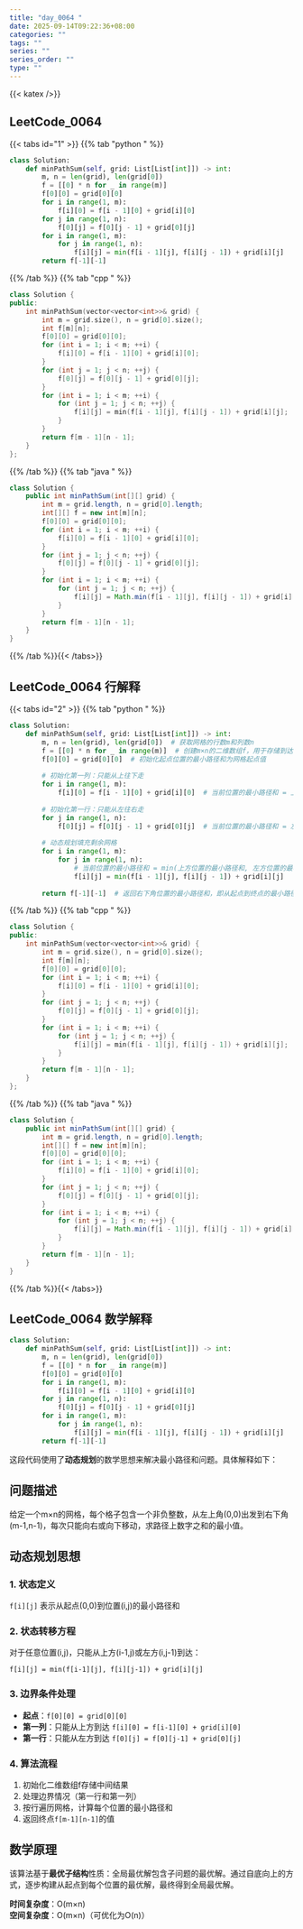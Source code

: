 ```yaml
---
title: "day_0064 "
date: 2025-09-14T09:22:36+08:00
categories: ""
tags: ""
series: ""
series_order: ""
type: ""
---
```


{{< katex />}}


## LeetCode_0064 

{{< tabs id="1" >}}
{{% tab "python " %}}

```python 
class Solution:
    def minPathSum(self, grid: List[List[int]]) -> int:
        m, n = len(grid), len(grid[0])
        f = [[0] * n for _ in range(m)]
        f[0][0] = grid[0][0]
        for i in range(1, m):
            f[i][0] = f[i - 1][0] + grid[i][0]
        for j in range(1, n):
            f[0][j] = f[0][j - 1] + grid[0][j]
        for i in range(1, m):
            for j in range(1, n):
                f[i][j] = min(f[i - 1][j], f[i][j - 1]) + grid[i][j]
        return f[-1][-1] 
```

{{% /tab %}}
{{% tab "cpp " %}}

```cpp 
class Solution {
public:
    int minPathSum(vector<vector<int>>& grid) {
        int m = grid.size(), n = grid[0].size();
        int f[m][n];
        f[0][0] = grid[0][0];
        for (int i = 1; i < m; ++i) {
            f[i][0] = f[i - 1][0] + grid[i][0];
        }
        for (int j = 1; j < n; ++j) {
            f[0][j] = f[0][j - 1] + grid[0][j];
        }
        for (int i = 1; i < m; ++i) {
            for (int j = 1; j < n; ++j) {
                f[i][j] = min(f[i - 1][j], f[i][j - 1]) + grid[i][j];
            }
        }
        return f[m - 1][n - 1];
    }
}; 
```

{{% /tab %}}
{{% tab "java " %}}

```java 
class Solution {
    public int minPathSum(int[][] grid) {
        int m = grid.length, n = grid[0].length;
        int[][] f = new int[m][n];
        f[0][0] = grid[0][0];
        for (int i = 1; i < m; ++i) {
            f[i][0] = f[i - 1][0] + grid[i][0];
        }
        for (int j = 1; j < n; ++j) {
            f[0][j] = f[0][j - 1] + grid[0][j];
        }
        for (int i = 1; i < m; ++i) {
            for (int j = 1; j < n; ++j) {
                f[i][j] = Math.min(f[i - 1][j], f[i][j - 1]) + grid[i][j];
            }
        }
        return f[m - 1][n - 1];
    }
} 
```

{{% /tab %}}{{< /tabs>}}

## LeetCode_0064  行解释

{{< tabs id="2" >}}
{{% tab "python " %}}

```python
class Solution:
    def minPathSum(self, grid: List[List[int]]) -> int:
        m, n = len(grid), len(grid[0])  # 获取网格的行数m和列数n
        f = [[0] * n for _ in range(m)]  # 创建m×n的二维数组f，用于存储到达每个位置的最小路径和
        f[0][0] = grid[0][0]  # 初始化起点位置的最小路径和为网格起点值
        
        # 初始化第一列：只能从上往下走
        for i in range(1, m):
            f[i][0] = f[i - 1][0] + grid[i][0]  # 当前位置的最小路径和 = 上方位置的最小路径和 + 当前网格值
            
        # 初始化第一行：只能从左往右走
        for j in range(1, n):
            f[0][j] = f[0][j - 1] + grid[0][j]  # 当前位置的最小路径和 = 左方位置的最小路径和 + 当前网格值
            
        # 动态规划填充剩余网格
        for i in range(1, m):
            for j in range(1, n):
                # 当前位置的最小路径和 = min(上方位置的最小路径和, 左方位置的最小路径和) + 当前网格值
                f[i][j] = min(f[i - 1][j], f[i][j - 1]) + grid[i][j]
                
        return f[-1][-1]  # 返回右下角位置的最小路径和，即从起点到终点的最小路径和
```

{{% /tab %}}
{{% tab "cpp " %}}

```cpp 
class Solution {
public:
    int minPathSum(vector<vector<int>>& grid) {
        int m = grid.size(), n = grid[0].size();
        int f[m][n];
        f[0][0] = grid[0][0];
        for (int i = 1; i < m; ++i) {
            f[i][0] = f[i - 1][0] + grid[i][0];
        }
        for (int j = 1; j < n; ++j) {
            f[0][j] = f[0][j - 1] + grid[0][j];
        }
        for (int i = 1; i < m; ++i) {
            for (int j = 1; j < n; ++j) {
                f[i][j] = min(f[i - 1][j], f[i][j - 1]) + grid[i][j];
            }
        }
        return f[m - 1][n - 1];
    }
}; 
```

{{% /tab %}}
{{% tab "java " %}}

```java 
class Solution {
    public int minPathSum(int[][] grid) {
        int m = grid.length, n = grid[0].length;
        int[][] f = new int[m][n];
        f[0][0] = grid[0][0];
        for (int i = 1; i < m; ++i) {
            f[i][0] = f[i - 1][0] + grid[i][0];
        }
        for (int j = 1; j < n; ++j) {
            f[0][j] = f[0][j - 1] + grid[0][j];
        }
        for (int i = 1; i < m; ++i) {
            for (int j = 1; j < n; ++j) {
                f[i][j] = Math.min(f[i - 1][j], f[i][j - 1]) + grid[i][j];
            }
        }
        return f[m - 1][n - 1];
    }
} 
```

{{% /tab %}}{{< /tabs>}}

## LeetCode_0064  数学解释

```python 
class Solution:
    def minPathSum(self, grid: List[List[int]]) -> int:
        m, n = len(grid), len(grid[0])
        f = [[0] * n for _ in range(m)]
        f[0][0] = grid[0][0]
        for i in range(1, m):
            f[i][0] = f[i - 1][0] + grid[i][0]
        for j in range(1, n):
            f[0][j] = f[0][j - 1] + grid[0][j]
        for i in range(1, m):
            for j in range(1, n):
                f[i][j] = min(f[i - 1][j], f[i][j - 1]) + grid[i][j]
        return f[-1][-1] 
```


这段代码使用了**动态规划**的数学思想来解决最小路径和问题。具体解释如下：

## 问题描述
给定一个m×n的网格，每个格子包含一个非负整数，从左上角(0,0)出发到右下角(m-1,n-1)，每次只能向右或向下移动，求路径上数字之和的最小值。

## 动态规划思想

### 1. 状态定义
`f[i][j]` 表示从起点(0,0)到位置(i,j)的最小路径和

### 2. 状态转移方程
对于任意位置(i,j)，只能从上方(i-1,j)或左方(i,j-1)到达：
```
f[i][j] = min(f[i-1][j], f[i][j-1]) + grid[i][j]
```

### 3. 边界条件处理
- **起点**：`f[0][0] = grid[0][0]`
- **第一列**：只能从上方到达 `f[i][0] = f[i-1][0] + grid[i][0]`
- **第一行**：只能从左方到达 `f[0][j] = f[0][j-1] + grid[0][j]`

### 4. 算法流程
1. 初始化二维数组f存储中间结果
2. 处理边界情况（第一行和第一列）
3. 按行遍历网格，计算每个位置的最小路径和
4. 返回终点`f[m-1][n-1]`的值

## 数学原理
该算法基于**最优子结构**性质：全局最优解包含子问题的最优解。通过自底向上的方式，逐步构建从起点到每个位置的最优解，最终得到全局最优解。

**时间复杂度**：O(m×n)  
**空间复杂度**：O(m×n)（可优化为O(n)）


